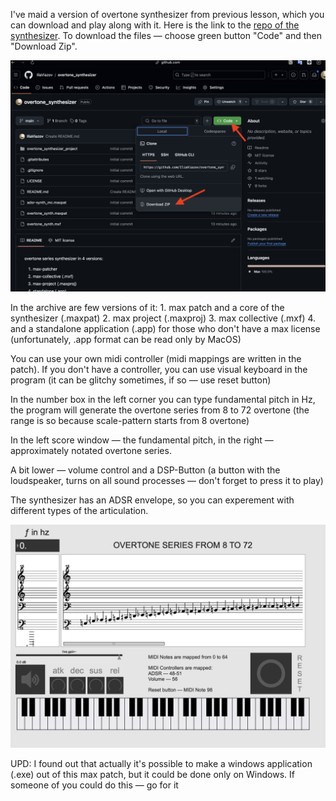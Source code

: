 I've maid a version of overtone synthesizer from previous lesson, which you can download and play along with it.
Here is the link to the [repo of the synthesizer](https://github.com/IliaViazov/overtone_synthesizer).
To download the files — choose green button "Code" and then "Download Zip".

![Git screenshot](git_screen.png)

In the archive are few versions of it:
    1. max patch and a core of the synthesizer (.maxpat)
    2. max project (.maxproj)
    3. max collective (.mxf)
    4. and a standalone application (.app) for those who don't have a max license (unfortunately, .app format can be read only by MacOS)

You can use your own midi controller (midi mappings are written in the patch). If you don't have a controller, you can use visual keyboard in the program (it can be glitchy sometimes, if so — use reset button)

In the number box in the left corner you can type fundamental pitch in Hz, the program will generate the overtone series from 8 to 72 overtone (the range is so because scale-pattern starts from 8 overtone)

In the left score window — the fundamental pitch, in the right — approximately notated overtone series.

A bit lower — volume control and a DSP-Button (a button with the loudspeaker, turns on all sound processes — don't forget to press it to play)

The synthesizer has an ADSR envelope, so you can experement with different types of the articulation.

![Synth screenshot](synth_screen.png)

UPD: I found out that actually it's possible to make a windows application (.exe) out of this max patch, but it could be done only on Windows. If someone of you could do this — go for it